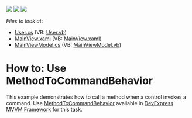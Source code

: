 <!-- default badges list -->
![](https://img.shields.io/endpoint?url=https://codecentral.devexpress.com/api/v1/VersionRange/128658301/21.1.5%2B)
[![](https://img.shields.io/badge/Open_in_DevExpress_Support_Center-FF7200?style=flat-square&logo=DevExpress&logoColor=white)](https://supportcenter.devexpress.com/ticket/details/T197053)
[![](https://img.shields.io/badge/📖_How_to_use_DevExpress_Examples-e9f6fc?style=flat-square)](https://docs.devexpress.com/GeneralInformation/403183)
<!-- default badges end -->
<!-- default file list -->
*Files to look at*:

* [User.cs](./CS/MethodToCommandExample/Common/User.cs) (VB: [User.vb](./VB/MethodToCommandExample/Common/User.vb))
* [MainView.xaml](./CS/MethodToCommandExample/View/MainView.xaml) (VB: [MainView.xaml](./VB/MethodToCommandExample/View/MainView.xaml))
* [MainViewModel.cs](./CS/MethodToCommandExample/ViewModel/MainViewModel.cs) (VB: [MainViewModel.vb](./VB/MethodToCommandExample/ViewModel/MainViewModel.vb))
<!-- default file list end -->
# How to: Use MethodToCommandBehavior


This example demonstrates how to call a method when a control invokes a command. Use [MethodToCommandBehavior](https://docs.devexpress.com/WPF/DevExpress.Mvvm.UI.MethodToCommandBehavior) available in [DevExpress MVVM Framework](https://www.devexpress.com/products/net/controls/wpf/mvvm-wpf.xml) for this task.

<br/>


